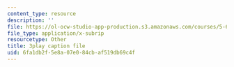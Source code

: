 ```yaml
---
content_type: resource
description: ''
file: https://ol-ocw-studio-app-production.s3.amazonaws.com/courses/5-61-physical-chemistry-fall-2017/6fa1db2f5e8a07e084cbaf519db69c4f_iSqhxWjkq8.srt
file_type: application/x-subrip
resourcetype: Other
title: 3play caption file
uid: 6fa1db2f-5e8a-07e0-84cb-af519db69c4f
---
```

